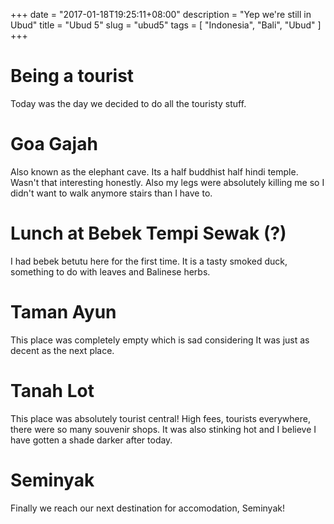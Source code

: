 +++
date = "2017-01-18T19:25:11+08:00"
description = "Yep we're still in Ubud"
title = "Ubud 5"
slug = "ubud5"
tags = [ "Indonesia", "Bali", "Ubud" ]
+++

# Being a tourist

Today was the day we decided to do all the touristy stuff.

# Goa Gajah

Also known as the elephant cave. Its a half buddhist half hindi temple. Wasn't that interesting honestly. Also my legs were absolutely killing me so I didn't want to walk anymore stairs than I have to.

# Lunch at Bebek Tempi Sewak (?)

I had bebek betutu here for the first time. It is a tasty smoked duck, something to do with leaves and Balinese herbs.

# Taman Ayun

This place was completely empty which is sad considering It was just as decent as the next place.

# Tanah Lot

This place was absolutely tourist central! High fees, tourists everywhere, there were so many souvenir shops. It was also stinking hot and I believe I have gotten a shade darker after today.

# Seminyak

Finally we reach our next destination for accomodation, Seminyak!
